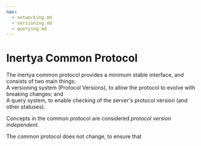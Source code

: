 ```yaml
---
nav:
  - networking.md
  - versioning.md
  - querying.md
---
```


# Inertya Common Protocol

The inertya common protocol provides a minimum stable interface, and 
consists of two main things:\
A versioning system (Protocol Versions), to allow the protocol to evolve 
with breaking changes; and\
A query system, to enable checking of the server's protocol version (and 
other statuses).

Concepts in the common protocol are considered *protocol version independent*.

The common protocol does not change, to ensure that
